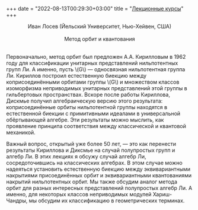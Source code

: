 ﻿+++
date = "2022-08-13T00:29:30+03:00"
title = "<a href="2020.lectures.shtml.html">Лекционные курсы</a>"
+++

<center><a name="losev" />Иван Лосев (Йельский Университет, Нью-Хейвен, США)</center><br>
<center>Метод орбит и квантования</center><br>
<p>Первоначально, метод орбит был предложен А.А. Кирилловым в 1962 году для классификации унитарных представлений нильпотентных групп Ли. 
А именно, пусть \(G\) &mdash; односвязная нильпотентная группа Ли. Кириллов построил естественную биекцию между коприсоединёнными орбитами группы \(G\) и множеством классов изоморфизма неприводимых унитарных представлений этой группы в гильбертовых пространствах.
Вскоре после работы Кириллова, Дискмье получил алгебраическую версию этого результата: коприсоединённые орбиты нильпотентной группы находятся в естественной биекции с примитивными идеалами в универсальной обёртывающей алгебре. 
Эти результаты можно мыслить, как проявление принципа соответствия между классической и квантовой механикой.</p>
<p>Важный вопрос, открытый уже более 50 лет, &mdash; это как перенести результаты Кириллова и Диксмье на случай полупростых групп и алгебр Ли. 
В этих лекциях я обсужу случай алгебр Ли, сосредоточившись на классических алгебрах. В этом случае можно надеяться установить естественную биекцию между эквивариантными накрытиями присоединённых орбит и эквивариантными квантованиями накрытий нильпотентных орбит. 
Мы также обсудим аналог метода орбит для разных интересных представлений полупростых алгебр Ли. А именно, для некоторых классов неприводимых модулей Хариш-Чандры, мы обсудим их классификацию в геометрических терминах.</p> 

